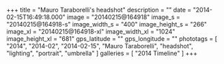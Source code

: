 +++
title = "Mauro Taraborelli's headshot"
description = ""
date = "2014-02-15T16:49:18.000"
image = "20140215@164918"
image_s = "20140215@164918-s"
image_width_s = "400"
image_height_s = "266"
image_xl = "20140215@164918-xl"
image_width_xl = "1024"
image_height_xl = "681"
gps_latitude = ""
gps_longitude = ""
phototags = [ "2014", "2014-02", "2014-02-15", "Mauro Taraborelli", "headshot", "lighting", "portrait", "umbrella" ]
galleries = [ "2014 Timeline" ]
+++

